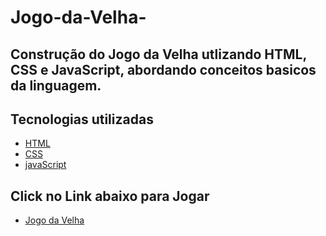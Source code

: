 # Jogo-da-Velha-
## Construção do Jogo da Velha utlizando HTML, CSS e JavaScript, abordando conceitos basicos da linguagem.

## Tecnologias utilizadas
* [HTML](https://www.w3schools.com/html/default.asp)
* [CSS](https://www.w3schools.com/css/default.asp)
* [javaScript](https://www.w3schools.com/js/)

## Click no Link abaixo para Jogar
* [Jogo da Velha](https://katianne23.github.io/Jogo-da-Velha-/)
